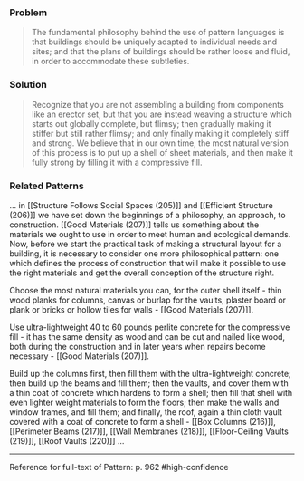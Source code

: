 ### Problem
>The fundamental philosophy behind the use of pattern languages is that buildings should be uniquely adapted to individual needs and sites; and that the plans of buildings should be rather loose and fluid, in order to accommodate these subtleties.

### Solution
>Recognize that you are not assembling a building from components like an erector set, but that you are instead weaving a structure which starts out globally complete, but flimsy; then gradually making it stiffer but still rather flimsy; and only finally making it completely stiff and strong.
>We believe that in our own time, the most natural version of this process is to put up a shell of sheet materials, and then make it fully strong by filling it with a compressive fill.

### Related Patterns
... in [[Structure Follows Social Spaces (205)]] and [[Efficient Structure (206)]] we have set down the beginnings of a philosophy, an approach, to construction. [[Good Materials (207)]] tells us something about the materials we ought to use in order to meet human and ecological demands. Now, before we start the practical task of making a structural layout for a building, it is necessary to consider one more philosophical pattern: one which defines the process of construction that will make it possible to use the right materials and get the overall conception of the structure right.

Choose the most natural materials you can, for the outer shell itself - thin wood planks for columns, canvas or burlap for the vaults, plaster board or plank or bricks or hollow tiles for walls - [[Good Materials (207)]].

Use ultra-lightweight 40 to 60 pounds perlite concrete for the compressive fill - it has the same density as wood and can be cut and nailed like wood, both during the construction and in later years when repairs become necessary - [[Good Materials (207)]].

Build up the columns first, then fill them with the ultra-lightweight concrete; then build up the beams and fill them; then the vaults, and cover them with a thin coat of concrete which hardens to form a shell; then fill that shell with even lighter weight materials to form the floors; then make the walls and window frames, and fill them; and finally, the roof, again a thin cloth vault covered with a coat of concrete to form a shell - [[Box Columns (216)]], [[Perimeter Beams (217)]], [[Wall Membranes (218)]], [[Floor-Ceiling Vaults (219)]], [[Roof Vaults (220)]] ...

---
Reference for full-text of Pattern: p. 962 #high-confidence 